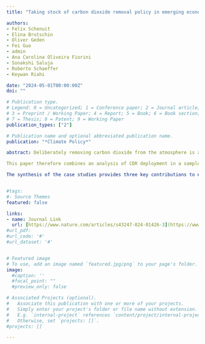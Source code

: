```yaml
---
title: "Taking stock of carbon dioxide removal policy in emerging economies: developments in Brazil, China, and India" 

authors:
- Felix Schenuit
- Elina Brutschin
- Oliver Geden
- Fei Guo
- admin
- Ana Carolina Oliveira Fiorini
- Sonakshi Saluja
- Roberto Schaeffer
- Keywan Riahi

date: "2024-05-01T00:00:00Z"
doi: ""

# Publication type.
# Legend: 0 = Uncategorized; 1 = Conference paper; 2 = Journal article;
# 3 = Preprint / Working Paper; 4 = Report; 5 = Book; 6 = Book section;
# 7 = Thesis; 8 = Patent; 9 = Working Paper
publication_types: ["2"]

# Publication name and optional abbreviated publication name.
publication: "*Climate Policy*"

abstract: Deliberately removing carbon dioxide from the atmosphere is an important element of bringing mitigation pathways in line with the climate goals of the Paris Agreement. To reach global net-zero CO2 emissions and limit global warming to 1.5°C with no or limited overshoot, global mitigation pathways assessed by IPCC’s Sixth Assessment Report require some world regions to achieve net-negative CO2 emissions with large-scale carbon dioxide removal (CDR) deployment. This raises important questions about the availability and feasibility of CDR deployment in different societal and political contexts.

This paper therefore combines an analysis of CDR deployment in a sample of scenarios from the IPCC AR6 database with a bottom-up analysis of the state of CDR governance and policy in countries considered key in scaling up CDR capacity and not yet covered by existing research. In particular, the paper focuses on Brazil, China, and India as important emerging economies and large emitters. We highlight the expected use of CDR methods in those regions in scenarios and systematically assess and compare the level of CDR regulation and innovation across these countries. This comparative perspective has the potential to broaden the understanding of existing and emerging CDR policies and politics.

The synthesis of the case studies provides three key contributions to existing literature: First, we explore the state of CDR governance and policymaking in key emerging economies. As in OECD countries, there is a notable lack of CDR regulation and innovation to enable the scale of CDR required in the short- and medium term. Second, we identify that repurposing policies is a key type of emerging CDR policymaking in these countries targeting CDR methods in the land use, land use change and forestry (LULUCF) sector. We find that the repurposing efforts strengthen the level of regulation and innovation for this group of methods. Third, we explore three building blocks (regional differentiation, delay of upscaling, sustainability thresholds) of plausible CDR deployment narratives that could help bridge integrated assessment models and comparative case studies in future research.


#tags:
#- Source Themes
featured: false

links:
- name: Journal Link
  url: [https://www.nature.com/articles/s43247-024-01426-3](https://www.tandfonline.com/doi/full/10.1080/14693062.2024.2353148)
#url_pdf: 
#url_code: '#'
#url_dataset: '#'


# Featured image
# To use, add an image named `featured.jpg/png` to your page's folder. 
image:
  #caption: ''
  #focal_point: ""
  #preview_only: false

# Associated Projects (optional).
#   Associate this publication with one or more of your projects.
#   Simply enter your project's folder or file name without extension.
#   E.g. `internal-project` references `content/project/internal-project/index.md`.
#   Otherwise, set `projects: []`.
#projects: []

---
```



